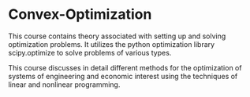 # Convex-Optimization
This course contains theory associated with setting up and solving optimization problems. It utilizes the python optimization library scipy.optimize to solve problems of various types.


This course discusses in detail different methods for the optimization of systems of engineering and economic interest using the techniques of linear and nonlinear programming.
